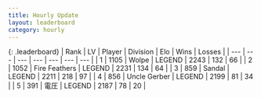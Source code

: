 ```yaml
---
title: Hourly Update
layout: leaderboard
category: hourly
---
```


{: .leaderboard}
| Rank | LV | Player | Division | Elo | Wins | Losses |
| --- | --- | --- | --- | --- | --- | --- |
| <span data-change="0">1</span> | 1105 | <span title="ID: 204953">Wolpe</span> | LEGEND | <span data-change="0">2243</span> | <span data-change="0">132</span> | <span data-change="0">66</span> |
| <span data-change="0">2</span> | 1052 | <span title="ID: 357425">Fire Feathers</span> | LEGEND | <span data-change="-8">2231</span> | <span data-change="1">134</span> | <span data-change="1">64</span> |
| <span data-change="0">3</span> | 859 | <span title="ID: 315148">Sandal</span> | LEGEND | <span data-change="0">2211</span> | <span data-change="0">218</span> | <span data-change="0">97</span> |
| <span data-change="0">4</span> | 856 | <span title="ID: 31699">Uncle Gerber</span> | LEGEND | <span data-change="5">2199</span> | <span data-change="1">81</span> | <span data-change="0">34</span> |
| <span data-change="0">5</span> | 391 | <span title="ID: 407707">電圧</span> | LEGEND | <span data-change="0">2187</span> | <span data-change="0">78</span> | <span data-change="0">20</span> |